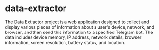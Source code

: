 # data-extractor
The Data Extractor project is a web application designed to collect and display various pieces of information about a user's device, network, and browser, and then send this information to a specified Telegram bot. The data includes device memory, IP address, network details, browser information, screen resolution, battery status, and location.
